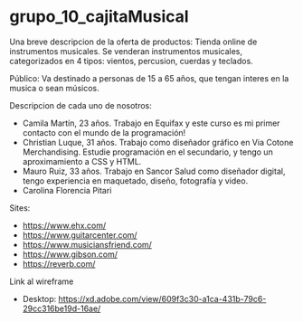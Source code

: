 ﻿# grupo_10_cajitaMusical
Una breve descripcion de la oferta de productos:
Tienda online de instrumentos musicales. Se venderan instrumentos musicales, categorizados en 4 tipos: vientos, percusion, cuerdas y teclados.

Público:  Va destinado a personas de 15 a 65 años, que tengan interes en la musica o sean músicos.

Descripcion de cada uno de nosotros:
* Camila Martín, 23 años. Trabajo en Equifax y este curso es mi primer contacto con el mundo de la programación!
* Christian Luque, 31 años. Trabajo como diseñador gráfico en Via Cotone Merchandising. Estudie programación en el secundario, y tengo un aproximamiento a CSS y HTML.
* Mauro Ruiz, 33 años. Trabajo en Sancor Salud como diseñador digital, tengo experiencia en maquetado, diseño, fotografía y video.
* Carolina Florencia Pitari

Sites:
* https://www.ehx.com/
* https://www.guitarcenter.com/
* https://www.musiciansfriend.com/
* https://www.gibson.com/
* https://reverb.com/


Link al wireframe
* Desktop:  https://xd.adobe.com/view/609f3c30-a1ca-431b-79c6-29cc316be19d-16ae/
